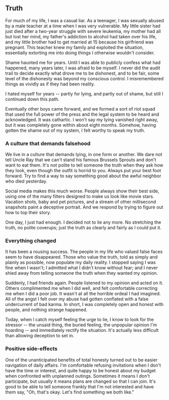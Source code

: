 ## Truth

For much of my life, I was a casual liar. As a teenager, I was sexually abused by a male teacher at a time when I was very vulnerable. My little sister had just died after a two-year struggle with severe leukemia, my mother had all but lost her mind, my father's addiction to alcohol had taken over his life, and my little brother had to get married at 15 because his girlfriend was pregnant.  This teacher knew my family and exploited the situation, essentially extorting me into doing things I otherwise wouldn't consider.

Shame haunted me for years. Until I was able to publicly confess what had happened, many years later, I was afraid to be myself. I never did the audit trail to decide exactly what drove me to be dishonest, and to be fair, some level of the dishonesty was beyond my conscious control. I misremembered things as vividly as if they had been reality. 

I hated myself for years -- partly for lying, and partly out of shame, but still I continued down this path.

Eventually other boys came forward, and we formed a sort of riot squad that used the full power of the press and the legal system to be heard and acknowledged. It was cathartic. I won't say my lying vanished right away, but it was completely gone within about eight months. Somehow, having gotten the shame out of my system, I felt worthy to speak my truth.

### A culture that demands falsehood

We live in a culture that demands lying, in one form or another. We dare not tell Uncle Ray that we can't stand his famous Brussels Sprouts and don't want to eat them. It's not polite to tell someone the truth when they ask how they look, even though the outfit is horrid to you.  Always put your best foot forward. Try to find a way to say something good about the awful neighbor who died yesterday.

Social media makes this much worse. People always show their best side, using one of the many filters designed to make us look like movie stars. Vacation shots, baby and pet pictures, and a stream of other millisecond snapshots paint a deceptive portrait. And we respond by trying to figure out how to top their story. 

One day, I just had enough. I decided not to lie any more. No stretching the truth, no polite coverups; just the truth as clearly and fairly as I could put it. 

### Everything changed

It has been a rousing success. The people in my life who valued false faces seem to have disappeared. Those who value the truth, told as simply and plainly as possible, now populate my daily reality. I stopped saying I was fine when I wasn't; I admitted what I didn't know without fear; and I never shied away from telling someone the truth when they wanted my opinion.

Suddenly, I had friends again. People listened to my opinion and acted on it. Others complimented me when I did well, and felt comfortable correcting me when I did a poor job. It wasn't at all the horrible ordeal I had imagined. All of the angst I felt over my abuse had gotten conflated with a false undercurrent of bad karma. In short, I was completely open and honest with people, and nothing strange happened. 

Today, when I catch myself feeling the urge to lie, I know to look for the stressor -- the unsaid thing, the buried feeling, the unpopular opinion I'm hoarding -- and immediately rectify the situation. It's actually less difficult than allowing deception to set in.

### Positive side-effects

One of the unanticipated benefits of total honesty turned out to be easier navigation of daily affairs. I'm comfortable refusing invitations when I don't have the time or interest, and quite happy to be honest about my budget when confronted with unplanned outings. Sometimes it means I don't participate, but usually it means plans are changed so that I can join. It's good to be able to tell someone frankly that I'm not interested and have them say, "Oh, that's okay. Let's find something we both like."